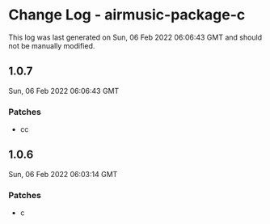 # Change Log - airmusic-package-c

This log was last generated on Sun, 06 Feb 2022 06:06:43 GMT and should not be manually modified.

## 1.0.7
Sun, 06 Feb 2022 06:06:43 GMT

### Patches

- cc

## 1.0.6
Sun, 06 Feb 2022 06:03:14 GMT

### Patches

- c

